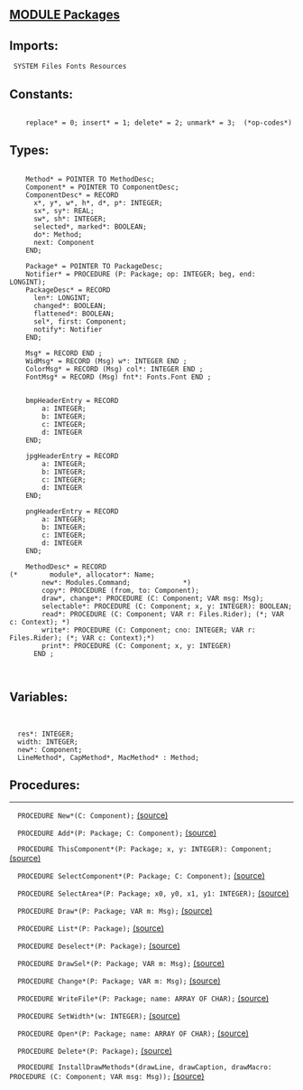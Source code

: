 
## [MODULE Packages](https://github.com/io-core/Mod/blob/main/Packages.Mod)

  ## Imports:
` SYSTEM Files Fonts Resources`

## Constants:
```
 
    replace* = 0; insert* = 1; delete* = 2; unmark* = 3;  (*op-codes*)

```
## Types:
```
 
    Method* = POINTER TO MethodDesc;
    Component* = POINTER TO ComponentDesc;
    ComponentDesc* = RECORD
      x*, y*, w*, h*, d*, p*: INTEGER;
      sx*, sy*: REAL;
      sw*, sh*: INTEGER;
      selected*, marked*: BOOLEAN;
      do*: Method;
      next: Component
    END;

    Package* = POINTER TO PackageDesc;
    Notifier* = PROCEDURE (P: Package; op: INTEGER; beg, end: LONGINT);
    PackageDesc* = RECORD
      len*: LONGINT;
      changed*: BOOLEAN;
      flattened*: BOOLEAN;
      sel*, first: Component;
      notify*: Notifier
    END;

    Msg* = RECORD END ;
    WidMsg* = RECORD (Msg) w*: INTEGER END ;
    ColorMsg* = RECORD (Msg) col*: INTEGER END ;
    FontMsg* = RECORD (Msg) fnt*: Fonts.Font END ;
    

    bmpHeaderEntry = RECORD
        a: INTEGER;
        b: INTEGER;
        c: INTEGER;
        d: INTEGER
    END;

    jpgHeaderEntry = RECORD
        a: INTEGER;
        b: INTEGER;
        c: INTEGER;
        d: INTEGER
    END;

    pngHeaderEntry = RECORD
        a: INTEGER;
        b: INTEGER;
        c: INTEGER;
        d: INTEGER
    END;

    MethodDesc* = RECORD
(*        module*, allocator*: Name;
        new*: Modules.Command;             *)
        copy*: PROCEDURE (from, to: Component);
        draw*, change*: PROCEDURE (C: Component; VAR msg: Msg);
        selectable*: PROCEDURE (C: Component; x, y: INTEGER): BOOLEAN;
        read*: PROCEDURE (C: Component; VAR r: Files.Rider); (*; VAR c: Context); *)
        write*: PROCEDURE (C: Component; cno: INTEGER; VAR r: Files.Rider); (*; VAR c: Context);*)
        print*: PROCEDURE (C: Component; x, y: INTEGER)
      END ;

    
```
## Variables:
```
 
 
  res*: INTEGER;
  width: INTEGER;
  new*: Component; 
  LineMethod*, CapMethod*, MacMethod* : Method;

```
## Procedures:
---

`  PROCEDURE New*(C: Component);` [(source)](https://github.com/io-core/Mod/blob/main/Packages.Mod#L76)


`  PROCEDURE Add*(P: Package; C: Component);` [(source)](https://github.com/io-core/Mod/blob/main/Packages.Mod#L80)


`  PROCEDURE ThisComponent*(P: Package; x, y: INTEGER): Component;` [(source)](https://github.com/io-core/Mod/blob/main/Packages.Mod#L85)


`  PROCEDURE SelectComponent*(P: Package; C: Component);` [(source)](https://github.com/io-core/Mod/blob/main/Packages.Mod#L92)


`  PROCEDURE SelectArea*(P: Package; x0, y0, x1, y1: INTEGER);` [(source)](https://github.com/io-core/Mod/blob/main/Packages.Mod#L97)


`  PROCEDURE Draw*(P: Package; VAR m: Msg);` [(source)](https://github.com/io-core/Mod/blob/main/Packages.Mod#L111)


`  PROCEDURE List*(P: Package);` [(source)](https://github.com/io-core/Mod/blob/main/Packages.Mod#L118)


`  PROCEDURE Deselect*(P: Package);` [(source)](https://github.com/io-core/Mod/blob/main/Packages.Mod#L133)


`  PROCEDURE DrawSel*(P: Package; VAR m: Msg);` [(source)](https://github.com/io-core/Mod/blob/main/Packages.Mod#L139)


`  PROCEDURE Change*(P: Package; VAR m: Msg);` [(source)](https://github.com/io-core/Mod/blob/main/Packages.Mod#L148)


`  PROCEDURE WriteFile*(P: Package; name: ARRAY OF CHAR);` [(source)](https://github.com/io-core/Mod/blob/main/Packages.Mod#L159)


`  PROCEDURE SetWidth*(w: INTEGER);` [(source)](https://github.com/io-core/Mod/blob/main/Packages.Mod#L167)


`  PROCEDURE Open*(P: Package; name: ARRAY OF CHAR);` [(source)](https://github.com/io-core/Mod/blob/main/Packages.Mod#L172)


`  PROCEDURE Delete*(P: Package);` [(source)](https://github.com/io-core/Mod/blob/main/Packages.Mod#L189)


`  PROCEDURE InstallDrawMethods*(drawLine, drawCaption, drawMacro: PROCEDURE (C: Component; VAR msg: Msg));` [(source)](https://github.com/io-core/Mod/blob/main/Packages.Mod#L208)

